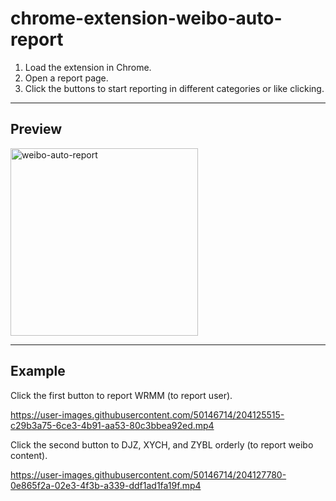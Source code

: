 # chrome-extension-weibo-auto-report

1. Load the extension in Chrome.
2. Open a report page.
3. Click the buttons to start reporting in different categories or like clicking.

---

## Preview

<img src="https://user-images.githubusercontent.com/50146714/204307053-ba00b774-2b21-4f9d-b0df-0fae6230d663.png" alt="weibo-auto-report" width="300"/>

---

## Example

Click the first button to report WRMM (to report user).

https://user-images.githubusercontent.com/50146714/204125515-c29b3a75-6ce3-4b91-aa53-80c3bbea92ed.mp4

Click the second button to DJZ, XYCH, and ZYBL orderly (to report weibo content).

https://user-images.githubusercontent.com/50146714/204127780-0e865f2a-02e3-4f3b-a339-ddf1ad1fa19f.mp4
